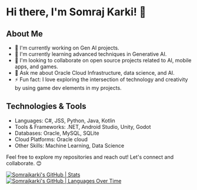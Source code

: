 # Hi there, I'm Somraj Karki! 👋

## About Me
- 🔭 I'm currently working on Gen AI projects.
- 🌱 I'm currently learning advanced techniques in Generative AI.
- 👯 I'm looking to collaborate on open source projects related to AI, mobile apps, and games.
- 💬 Ask me about Oracle Cloud Infrastructure, data science, and AI.
- ⚡ Fun fact: I love exploring the intersection of technology and creativity by using game dev elements in my projects.


## Technologies & Tools
- Languages: C#, JSS, Python, Java, Kotlin
- Tools & Frameworks: .NET, Android Studio, Unity, Godot
- Databases: Oracle, MySQL, SQLite
- Cloud Platforms: Oracle cloud
- Other Skills: Machine Learning, Data Science

Feel free to explore my repositories and reach out! Let's connect and collaborate. 😊

[![Somrajkarki's GitHub | Stats](https://stats.quira.sh/Somrajkarki/github?theme=dark)](https://quira.sh?utm_source=widgets&utm_campaign=Somrajkarki) [![Somrajkarki's GitHub | Languages Over Time](https://stats.quira.sh/Somrajkarki/languages-over-time?theme=dark)](https://quira.sh?utm_source=widgets&utm_campaign=Somrajkarki)
